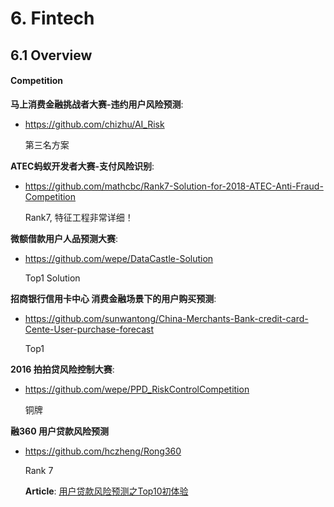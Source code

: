 # 6. Fintech

## 6.1 Overview

#### Competition

**马上消费金融挑战者大赛-违约用户风险预测**:

- <https://github.com/chizhu/AI_Risk>

    第三名方案

**ATEC蚂蚁开发者大赛-支付风险识别**:

- <https://github.com/mathcbc/Rank7-Solution-for-2018-ATEC-Anti-Fraud-Competition>

    Rank7, 特征工程非常详细！

**微额借款用户人品预测大赛**:

- <https://github.com/wepe/DataCastle-Solution>

    Top1 Solution

**招商银行信用卡中心 消费金融场景下的用户购买预测**:

- <https://github.com/sunwantong/China-Merchants-Bank-credit-card-Cente-User-purchase-forecast>

    Top1

**2016 拍拍贷风险控制大赛**:

- <https://github.com/wepe/PPD_RiskControlCompetition>

    铜牌

**融360 用户贷款风险预测**

- <https://github.com/hczheng/Rong360>

    Rank 7

    **Article**: [用户贷款风险预测之Top10初体验](https://blog.csdn.net/sb19931201/article/details/56315689)

